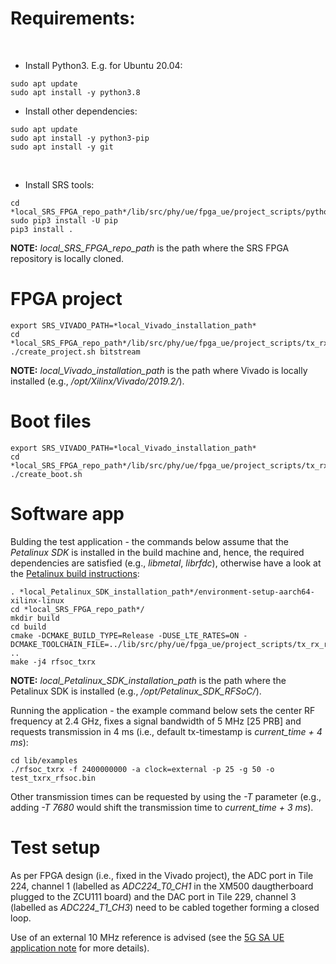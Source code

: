 # Requirements:
​
- Install Python3. E.g. for Ubuntu 20.04:

```
sudo apt update
sudo apt install -y python3.8
```

- Install other dependencies:

```
sudo apt update
sudo apt install -y python3-pip
sudo apt install -y git
```
​
- Install SRS tools:
​
```
cd *local_SRS_FPGA_repo_path*/lib/src/phy/ue/fpga_ue/project_scripts/python_tools/srs_tools_fpga
sudo pip3 install -U pip
pip3 install .
```

**NOTE:** *local_SRS_FPGA_repo_path* is the path where the SRS FPGA repository is locally cloned.

# FPGA project

```
export SRS_VIVADO_PATH=*local_Vivado_installation_path*
cd *local_SRS_FPGA_repo_path*/lib/src/phy/ue/fpga_ue/project_scripts/tx_rx_rfsoc/
./create_project.sh bitstream
```

**NOTE:** *local_Vivado_installation_path* is the path where Vivado is locally installed (e.g., */opt/Xilinx/Vivado/2019.2/*).

# Boot files

```
export SRS_VIVADO_PATH=*local_Vivado_installation_path*
cd *local_SRS_FPGA_repo_path*/lib/src/phy/ue/fpga_ue/project_scripts/tx_rx_rfsoc/bootfiles
./create_boot.sh
```

# Software app

Bulding the test application - the commands below assume that the *Petalinux SDK* is installed in the build machine and, hence, the required dependencies are satisfied (e.g., *libmetal*, *librfdc*), otherwise have a look at the [Petalinux build instructions](https://github.com/softwareradiosystems/sonic-5g-fpga/blob/master/lib/src/phy/ue/fpga_ue/srsRAN_RFSoC.md#building-petalinux-20192):

```
. *local_Petalinux_SDK_installation_path*/environment-setup-aarch64-xilinx-linux
cd *local_SRS_FPGA_repo_path*/
mkdir build
cd build
cmake -DCMAKE_BUILD_TYPE=Release -DUSE_LTE_RATES=ON -DCMAKE_TOOLCHAIN_FILE=../lib/src/phy/ue/fpga_ue/project_scripts/tx_rx_rfsoc/toolchain_zcu111.cmake ..
make -j4 rfsoc_txrx
```

**NOTE:** *local_Petalinux_SDK_installation_path* is the path where the Petalinux SDK is installed (e.g., */opt/Petalinux_SDK_RFSoC/*).

Running the application - the example command below sets the center RF frequency at 2.4 GHz, fixes a signal bandwidth of 5 MHz [25 PRB] and requests transmission in 4 ms (i.e., default tx-timestamp is *current_time + 4 ms*):

```
cd lib/examples
./rfsoc_txrx -f 2400000000 -a clock=external -p 25 -g 50 -o test_txrx_rfsoc.bin
```

Other transmission times can be requested by using the *-T* parameter (e.g., adding *-T 7680* would shift the transmission time to *current_time + 3 ms*).

# Test setup

As per FPGA design (i.e., fixed in the Vivado project), the ADC port in Tile 224, channel 1 (labelled as *ADC224_T0_CH1* in the XM500 daugtherboard plugged to the ZCU111 board) and the DAC port in Tile 229, channel 3 (labelled as *ADC224_T1_CH3*) need to be cabled together forming a closed loop.

Use of an external 10 MHz reference is advised (see the [5G SA UE application note](https://docs.srsran.com/en/rfsoc/app_notes/source/5g_sa_emb_ue/source/index.html) for more details).
